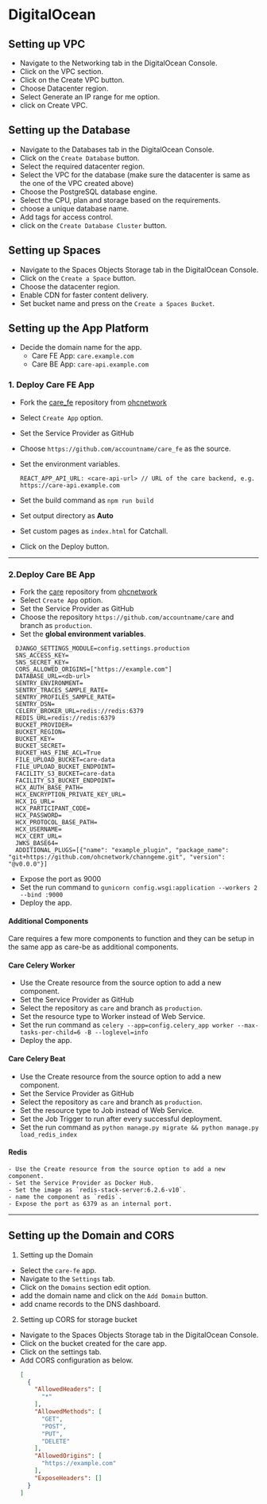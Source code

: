 # DigitalOcean

## Setting up VPC

- Navigate to the Networking tab in the DigitalOcean Console.
- Click on the VPC section.
- Click on the Create VPC button.
- Choose Datacenter region.
- Select Generate an IP range for me option.
- click on Create VPC.

## Setting up the Database

- Navigate to the Databases tab in the DigitalOcean Console.
- Click on the `Create Database` button.
- Select the required datacenter region.
- Select the VPC for the database (make sure the datacenter is same as the one of the VPC created above)
- Choose the PostgreSQL database engine.
- Select the CPU, plan and storage based on the requirements.
- choose a unique database name.
- Add tags for access control.
- click on the `Create Database Cluster` button.

## Setting up Spaces

- Navigate to the Spaces Objects Storage tab in the DigitalOcean Console.
- Click on the `Create a Space` button.
- Choose the datacenter region.
- Enable CDN for faster content delivery.
- Set bucket name and press on the `Create a Spaces Bucket`.

## Setting up the App Platform

- Decide the domain name for the app.
  - Care FE App: `care.example.com`
  - Care BE App: `care-api.example.com`

### 1. Deploy Care FE App
  - Fork the [care_fe](https://github.com/ohcnetwork/care_fe) repository from [ohcnetwork](https://github.com/ohcnetwork)
  - Select `Create App` option.
  - Set the Service Provider as GitHub
  - Choose `https://github.com/accountname/care_fe` as the source.

  - Set the environment variables.
    ```
    REACT_APP_API_URL: <care-api-url> // URL of the care backend, e.g. https://care-api.example.com
    ```
  - Set the build command as `npm run build`
  - Set output directory as **Auto**
  - Set custom pages as `index.html` for Catchall.
  - Click on the Deploy button.

  ---
### 2.Deploy Care BE App
  - Fork the [care](https://github.com/ohcnetwork/care) repository from [ohcnetwork](https://github.com/ohcnetwork)
  - Select `Create App` option.
  - Set the Service Provider as GitHub
  - Choose the repository `https://github.com/accountname/care` and branch as `production`.
  - Set the **global environment variables**.
  ```
    DJANGO_SETTINGS_MODULE=config.settings.production
    SNS_ACCESS_KEY=
    SNS_SECRET_KEY=
    CORS_ALLOWED_ORIGINS=["https://example.com"]
    DATABASE_URL=<db-url>
    SENTRY_ENVIRONMENT=
    SENTRY_TRACES_SAMPLE_RATE=
    SENTRY_PROFILES_SAMPLE_RATE=
    SENTRY_DSN=
    CELERY_BROKER_URL=redis://redis:6379
    REDIS_URL=redis://redis:6379
    BUCKET_PROVIDER=
    BUCKET_REGION=
    BUCKET_KEY=
    BUCKET_SECRET=
    BUCKET_HAS_FINE_ACL=True
    FILE_UPLOAD_BUCKET=care-data
    FILE_UPLOAD_BUCKET_ENDPOINT=
    FACILITY_S3_BUCKET=care-data
    FACILITY_S3_BUCKET_ENDPOINT=
    HCX_AUTH_BASE_PATH=
    HCX_ENCRYPTION_PRIVATE_KEY_URL=
    HCX_IG_URL=
    HCX_PARTICIPANT_CODE=
    HCX_PASSWORD=
    HCX_PROTOCOL_BASE_PATH=
    HCX_USERNAME=
    HCX_CERT_URL=
    JWKS_BASE64=
    ADDITIONAL_PLUGS=[{"name": "example_plugin", "package_name": "git+https://github.com/ohcnetwork/channgeme.git", "version": "@v0.0.0"}]
  ```
  - Expose the port as 9000
  - Set the run command to `gunicorn config.wsgi:application --workers 2 --bind :9000`
  - Deploy the app.

#### Additional Components

Care requires a few more components to function and they can be setup in the same app as care-be as additional components.

#### Care Celery Worker
   - Use the Create resource from the source option to add a new component.
   - Set the Service Provider as GitHub
   - Select the repository as `care` and branch as `production`.
   - Set the resource type to Worker instead of Web Service.
   - Set the run command as `celery --app=config.celery_app worker --max-tasks-per-child=6 -B --loglevel=info`
   - Deploy the app.
#### Care Celery Beat
   - Use the Create resource from the source option to add a new component.
   - Set the Service Provider as GitHub
   - Select the repository as `care` and branch as `production`.
   - Set the resource type to Job instead of Web Service.
   - Set the Job Trigger to run after every successful deployment.
   - Set the run command as `python manage.py migrate && python manage.py load_redis_index`
#### Redis
    - Use the Create resource from the source option to add a new component.
    - Set the Service Provider as Docker Hub.
    - Set the image as `redis-stack-server:6.2.6-v10`.
    - name the component as `redis`.
    - Expose the port as 6379 as an internal port.

---

## Setting up the Domain and CORS

1. Setting up the Domain
- Select the `care-fe` app.
- Navigate to the `Settings` tab.
- Click on the `Domains` section edit option.
- add the domain name and click on the `Add Domain` button.
- add cname records to the DNS dashboard.
2. Setting up CORS for storage bucket
- Navigate to the Spaces Objects Storage tab in the DigitalOcean Console.
- Click on the bucket created for the care app.
- Click on the settings tab.
- Add CORS configuration as below.
  ```json
  [
    {
      "AllowedHeaders": [
        "*"
      ],
      "AllowedMethods": [
        "GET",
        "POST",
        "PUT",
        "DELETE"
      ],
      "AllowedOrigins": [
        "https://example.com"
      ],
      "ExposeHeaders": []
    }
  ]
  ```
